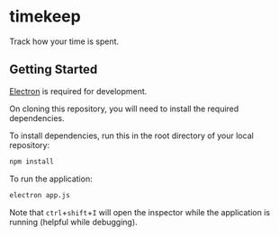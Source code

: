 # timekeep

Track how your time is spent.

## Getting Started

[Electron](https://github.com/electron/electron) is required for development.

On cloning this repository, you will need to install the required dependencies.

To install dependencies, run this in the root directory of your local repository:

```sh
npm install
```

To run the application:

```sh
electron app.js
```
Note that `ctrl`+`shift`+`I` will open the inspector while the application is running (helpful while debugging).
